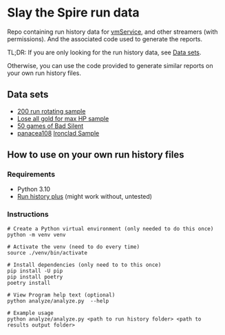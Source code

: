 # Slay the Spire run data

Repo containing run history data for [vmService](https://www.twitch.tv/vmservice),
and other streamers (with permissions).
And the associated code used to generate the reports.

TL;DR: If you are only looking for the run history data, see [Data sets](#data-sets).

Otherwise, you can use the code provided to generate similar reports on your own run history files.

## Data sets

- [200 run rotating sample](./results/200-rotating-sample)
- [Lose all gold for max HP sample](./results/lose-all-gold-max-hp-sample)
- [50 games of Bad Silent](./results/bad-silent)
- [panacea108](https://www.twitch.tv/panacea108) [Ironclad Sample](./results/panacea-ironclad-sample)

## How to use on your own run history files

### Requirements

- Python 3.10
- [Run history plus](https://steamcommunity.com/sharedfiles/filedetails/?id=2802958032) (might work
  without, untested)

### Instructions

```shell
# Create a Python virtual environment (only needed to do this once)
python -m venv venv

# Activate the venv (need to do every time)
source ./venv/bin/activate

# Install dependencies (only need to to this once)
pip install -U pip
pip install poetry
poetry install

# View Program help text (optional)
python analyze/analyze.py  --help

# Example usage
python analyze/analyze.py <path to run history folder> <path to results output folder>
```
